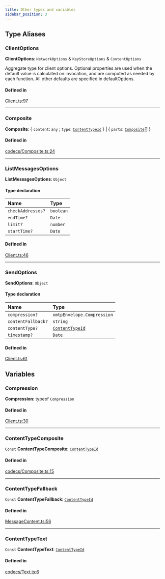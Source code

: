 ```yaml
---
title: Other types and variables
sidebar_position: 3
---
```


## Type Aliases

### ClientOptions

 **ClientOptions**: `NetworkOptions` & `KeyStoreOptions` & `ContentOptions`

Aggregate type for client options. Optional properties are used when the default value is calculated on invocation, and are computed
as needed by each function. All other defaults are specified in defaultOptions.

#### Defined in

[Client.ts:97](https://github.com/xmtp/xmtp-js/blob/9a266d7/src/Client.ts#L97)

___

### Composite

 **Composite**: { `content`: `any` ; `type`: [`ContentTypeId`](classes/ContentTypeId.md)  } \| { `parts`: [`Composite`](modules.md#composite)[]  }

#### Defined in

[codecs/Composite.ts:24](https://github.com/xmtp/xmtp-js/blob/9a266d7/src/codecs/Composite.ts#L24)

___

### ListMessagesOptions

 **ListMessagesOptions**: `Object`

#### Type declaration

| Name | Type |
| :------ | :------ |
| `checkAddresses?` | `boolean` |
| `endTime?` | `Date` |
| `limit?` | `number` |
| `startTime?` | `Date` |

#### Defined in

[Client.ts:46](https://github.com/xmtp/xmtp-js/blob/9a266d7/src/Client.ts#L46)

___

### SendOptions

 **SendOptions**: `Object`

#### Type declaration

| Name | Type |
| :------ | :------ |
| `compression?` | `xmtpEnvelope.Compression` |
| `contentFallback?` | `string` |
| `contentType?` | [`ContentTypeId`](classes/ContentTypeId.md) |
| `timestamp?` | `Date` |

#### Defined in

[Client.ts:61](https://github.com/xmtp/xmtp-js/blob/9a266d7/src/Client.ts#L61)

## Variables

### Compression

 **Compression**: typeof `Compression`

#### Defined in

[Client.ts:30](https://github.com/xmtp/xmtp-js/blob/9a266d7/src/Client.ts#L30)

___

### ContentTypeComposite

 `Const` **ContentTypeComposite**: [`ContentTypeId`](classes/ContentTypeId.md)

#### Defined in

[codecs/Composite.ts:15](https://github.com/xmtp/xmtp-js/blob/9a266d7/src/codecs/Composite.ts#L15)

___

### ContentTypeFallback

 `Const` **ContentTypeFallback**: [`ContentTypeId`](classes/ContentTypeId.md)

#### Defined in

[MessageContent.ts:56](https://github.com/xmtp/xmtp-js/blob/9a266d7/src/MessageContent.ts#L56)

___

### ContentTypeText

 `Const` **ContentTypeText**: [`ContentTypeId`](classes/ContentTypeId.md)

#### Defined in

[codecs/Text.ts:6](https://github.com/xmtp/xmtp-js/blob/9a266d7/src/codecs/Text.ts#L6)
